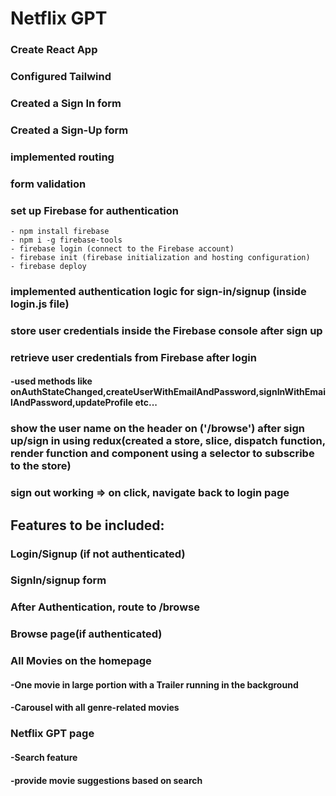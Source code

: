# Netflix GPT

### Create React App
### Configured Tailwind
### Created a Sign In form
### Created a Sign-Up form
### implemented routing
### form validation
### set up Firebase for authentication
    - npm install firebase
    - npm i -g firebase-tools
    - firebase login (connect to the Firebase account)
    - firebase init (firebase initialization and hosting configuration)
    - firebase deploy
### implemented authentication logic for sign-in/signup (inside login.js file)
### store user credentials inside the Firebase console after sign up 
### retrieve user credentials from Firebase after login
####    -used methods like onAuthStateChanged,createUserWithEmailAndPassword,signInWithEmailAndPassword,updateProfile etc...
### show the user name on the header on ('/browse') after sign up/sign in using redux(created a store, slice, dispatch function, render function and component using a selector to subscribe to the store) 
### sign out working => on click, navigate back to login page
    
## Features to be included:

### Login/Signup (if not authenticated)
### SignIn/signup form 
### After Authentication, route to /browse 

### Browse page(if authenticated)
### All Movies on the homepage
####    -One movie in large portion with a Trailer running in the background
####    -Carousel with all genre-related movies
### Netflix GPT page
####    -Search feature
####    -provide movie suggestions based on search